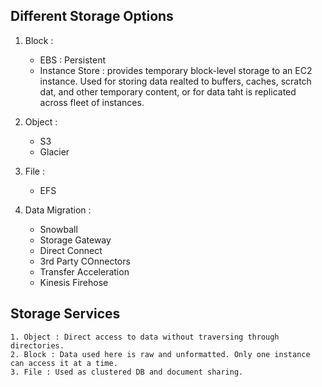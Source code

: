 ## Different Storage Options
 1. Block : 
 	- EBS : Persistent 
 	- Instance Store : provides temporary block-level storage to an EC2 instance. Used for storing data realted to buffers, caches, scratch dat, and other temporary content, or for data taht is replicated across fleet of instances.

 2. Object :
 	- S3
 	- Glacier

 3. File :
 	- EFS

 4. Data Migration :
 	- Snowball
 	- Storage Gateway
 	- Direct Connect
 	- 3rd Party COnnectors
 	- Transfer Acceleration
 	- Kinesis Firehose


## Storage Services
	1. Object : Direct access to data without traversing through directories.
	2. Block : Data used here is raw and unformatted. Only one instance can access it at a time.
	3. File : Used as clustered DB and document sharing.

	    				